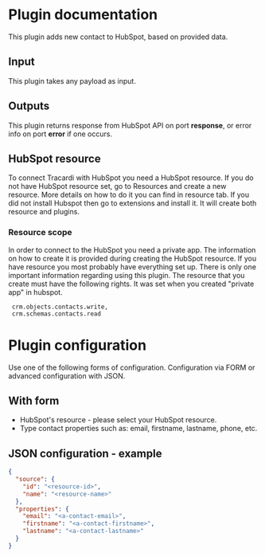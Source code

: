 # Plugin documentation

This plugin adds new contact to HubSpot, based on provided data.

## Input

This plugin takes any payload as input.

## Outputs

This plugin returns response from HubSpot API on port **response**, or error info on port **error** if one occurs.

## HubSpot resource

To connect Tracardi with HubSpot you need a HubSpot resource. If you do not have HubSpot resource set, go to Resources
and create a new resource. More details on how to do it you can find in resource tab. If you did not install Hubspot then go to
extensions and install it. It will create both resource and plugins.

### Resource scope

In order to connect to the HubSpot you need a private app. The information on how to create it is provided during
creating the HubSpot resource. If you have resource you most probably have everything set up. There is only one
important information regarding using this plugin. The resource that you create must have the following rights. 
It was set when you created "private app" in hubspot.

```
 crm.objects.contacts.write, 
 crm.schemas.contacts.read
```

# Plugin configuration

Use one of the following forms of configuration. Configuration via FORM or advanced configuration with JSON.

## With form

* HubSpot's resource - please select your HubSpot resource.
* Type contact properties such as: email, firstname, lastname, phone, etc.

## JSON configuration - example

```json
{
  "source": {
    "id": "<resource-id>",
    "name": "<resource-name>"
  },
  "properties": {
    "email": "<a-contact-email>",
    "firstname": "<a-contact-firstname>",
    "lastname": "<a-contact-lastname>"
  }
}
```
